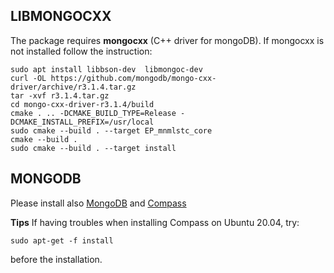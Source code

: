 ## LIBMONGOCXX

The package requires **mongocxx** (C++ driver for mongoDB).
If mongocxx is not installed follow the instruction:
```
sudo apt install libbson-dev  libmongoc-dev
curl -OL https://github.com/mongodb/mongo-cxx-driver/archive/r3.1.4.tar.gz
tar -xvf r3.1.4.tar.gz
cd mongo-cxx-driver-r3.1.4/build
cmake . .. -DCMAKE_BUILD_TYPE=Release -DCMAKE_INSTALL_PREFIX=/usr/local
sudo cmake --build . --target EP_mnmlstc_core
cmake --build .
sudo cmake --build . --target install
```

## MONGODB

Please install also [MongoDB](https://docs.mongodb.com/manual/tutorial/install-mongodb-on-ubuntu/) and [Compass](https://docs.mongodb.com/compass/current/install/)

**Tips**
If having troubles when installing Compass on Ubuntu 20.04, try:
```
sudo apt-get -f install
```
before the installation.